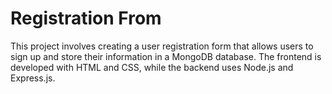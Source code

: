 # Registration From

This project involves creating a user registration form that allows users to sign up and store their information in a MongoDB database. The frontend is developed with HTML and CSS, while the backend uses Node.js and Express.js.
